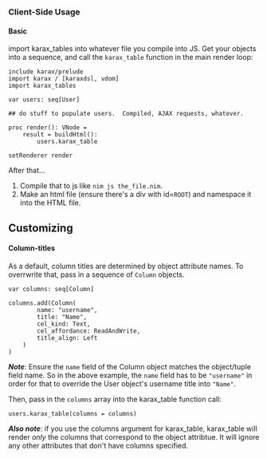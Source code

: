 ### Client-Side Usage

#### Basic

import karax_tables into whatever file you compile into JS.  Get your objects into a sequence, and call the `karax_table` function in the main render loop:
```nimrod
include karax/prelude
import karax / [karaxdsl, vdom]
import karax_tables

var users: seq[User]

## do stuff to populate users.  Compiled, AJAX requests, whatever.

proc render(): VNode = 
    result = buildHtml():
        users.karax_table

setRenderer render
```

After that...

1.  Compile that to js like `nim js the_file.nim`.  
2.  Make an html file (ensure there's a div with id=`ROOT`) and namespace it into the HTML file.

## Customizing

#### Column-titles

As a default, column titles are determined by object attribute names.  To overrwrite that, pass in a sequence of `Column` objects.
```nimrod
var columns: seq[Column]

columns.add(Column(
        name: "username", 
        title: "Name", 
        cel_kind: Text, 
        cel_affordance: ReadAndWrite,
        title_align: Left
    )
)
```
***Note***: Ensure the `name` field of the Column object matches the object/tuple field name. So in the above example, the `name` field has to be `"username"` in order for that to override the User object's username title into `"Name"`.

Then, pass in the `columns` array into the karax_table function call:

```nimrod
users.karax_table(columns = columns)
```

***Also note***: if you use the columns argument for karax_table, karax_table will render *only* the columns that correspond to the object attribtue.  It will ignore any other attributes that don't have columns specified.




